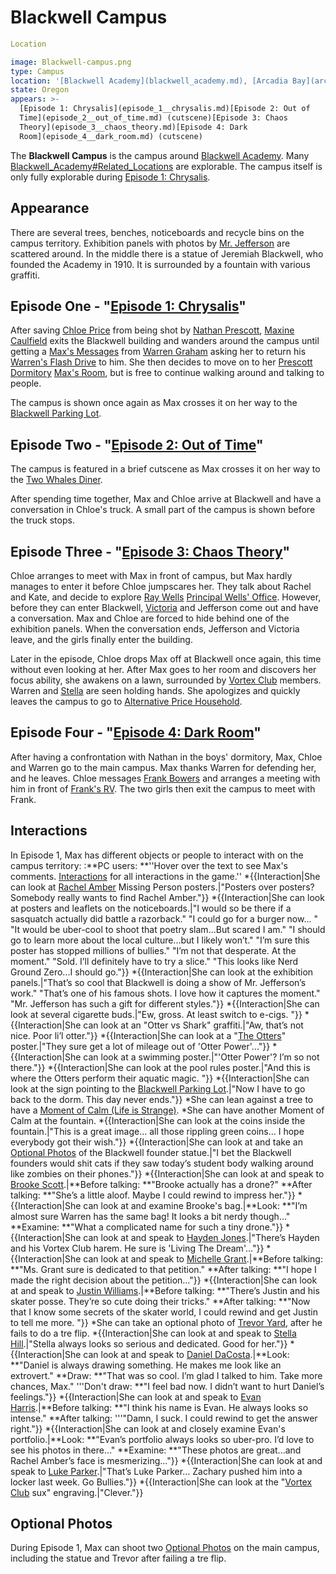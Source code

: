 #  Blackwell Campus 

```yaml
Location

image: Blackwell-campus.png
type: Campus
location: '[Blackwell Academy](blackwell_academy.md), [Arcadia Bay](arcadia_bay.md)'
state: Oregon
appears: >-
  [Episode 1: Chrysalis](episode_1__chrysalis.md)[Episode 2: Out of
  Time](episode_2__out_of_time.md) (cutscene)[Episode 3: Chaos
  Theory](episode_3__chaos_theory.md)[Episode 4: Dark
  Room](episode_4__dark_room.md) (cutscene)
```

The **Blackwell Campus** is the campus around [Blackwell Academy](blackwell_academy.md). Many [Blackwell_Academy#Related_Locations](locations_around_and_inside_the_campus.md) are explorable. The campus itself is only fully explorable during [Episode 1: Chrysalis](episode_1.md).

##  Appearance 
There are several trees, benches, noticeboards and recycle bins on the campus territory. Exhibition panels with photos by [Mr. Jefferson](mr__jefferson.md) are scattered around. In the middle there is a statue of Jeremiah Blackwell, who founded the Academy in 1910. It is surrounded by a fountain with various graffiti.

##  Episode One - "[Episode 1: Chrysalis](chrysalis.md)" 
After saving [Chloe Price](chloe.md) from being shot by [Nathan Prescott](nathan_prescott.md), [Maxine Caulfield](max.md) exits the Blackwell building and wanders around the campus until getting a [Max's Messages](text.md) from [Warren Graham](warren.md) asking her to return his [Warren's Flash Drive](flash_drive.md) to him. She then decides to move on to her [Prescott Dormitory](dorm.md) [Max's Room](room.md), but is free to continue walking around and talking to people.

The campus is shown once again as Max crosses it on her way to the [Blackwell Parking Lot](blackwell_parking_lot.md).

##  Episode Two - "[Episode 2: Out of Time](out_of_time.md)" 
The campus is featured in a brief cutscene as Max crosses it on her way to the [Two Whales Diner](two_whales_diner.md).

After spending time together, Max and Chloe arrive at Blackwell and have a conversation in Chloe's truck. A small part of the campus is shown before the truck stops.
##  Episode Three - "[Episode 3: Chaos Theory](chaos_theory.md)" 
Chloe arranges to meet with Max in front of campus, but Max hardly manages to enter it before Chloe jumpscares her. They talk about Rachel and Kate, and decide to explore [Ray Wells](principal_wells_.md) [Principal Wells' Office](office.md). However, before they can enter Blackwell, [Victoria](victoria.md) and Jefferson come out and have a conversation. Max and Chloe are forced to hide behind one of the exhibition panels. When the conversation ends, Jefferson and Victoria leave, and the girls finally enter the building.

Later in the episode, Chloe drops Max off at Blackwell once again, this time without even looking at her. After Max goes to her room and discovers her focus ability, she awakens on a lawn, surrounded by [Vortex Club](vortex_club.md) members. Warren and [Stella](stella.md) are seen holding hands. She apologizes and quickly leaves the campus to go to [Alternative Price Household](chloe_s_house.md).

##  Episode Four - "[Episode 4: Dark Room](dark_room.md)" 
After having a confrontation with Nathan in the boys' dormitory, Max, Chloe and Warren go to the main campus. Max thanks Warren for defending her, and he leaves. Chloe messages [Frank Bowers](frank.md) and arranges a meeting with him in front of [Frank's RV](his_rv.md). The two girls then exit the campus to meet with Frank.

##  Interactions 
In Episode 1, Max has different objects or people to interact with on the campus territory:
:**PC users: **''Hover over the text to see Max's comments. [Interactions](see_here.md) for all interactions in the game.''
*{{Interaction|She can look at [Rachel Amber](rachel_amber.md) Missing Person posters.|"Posters over posters? Somebody really wants to find Rachel Amber."}}
*{{Interaction|She can look at posters and leaflets on the noticeboards.|"I would so be there if a sasquatch actually did battle a razorback."
"I could go for a burger now... "
"It would be uber-cool to shoot that poetry slam...But scared I am."
"I should go to learn more about the local culture...but I likely won’t."
"I’m sure this poster has stopped millions of bullies."
"I’m not that desperate. At the moment."
"Sold. I’ll definitely have to try a slice."
"This looks like Nerd Ground Zero...I should go."}}
*{{Interaction|She can look at the exhibition panels.|"That’s so cool that Blackwell is doing a show of Mr. Jefferson’s work."
"That’s one of his famous shots. I love how it captures the moment."
"Mr. Jefferson has such a gift for different styles."}}
*{{Interaction|She can look at several cigarette buds.|"Ew, gross. At least switch to e-cigs. "}}
*{{Interaction|She can look at an "Otter vs Shark" graffiti.|"Aw, that’s not nice. Poor li’l otter."}}
*{{Interaction|She can look at a "[The Otters](the_otters.md)" poster.|"They sure get a lot of mileage out of 'Otter Power'..."}}
*{{Interaction|She can look at a swimming poster.|"'Otter Power'? I’m so not there."}}
*{{Interaction|She can look at the pool rules poster.|"And this is where the Otters perform their aquatic magic. "}}
*{{Interaction|She can look at the sign pointing to the [Blackwell Parking Lot](parking_lot.md).|"Now I have to go back to the dorm. This day never ends."}}
*She can lean against a tree to have a [Moment of Calm (Life is Strange)](moment_of_calm.md).
*She can have another Moment of Calm at the fountain.
*{{Interaction|She can look at the coins inside the fountain.|"This is a great image… all those rippling green coins… I hope everybody got their wish."}}
*{{Interaction|She can look at and take an [Optional Photos](optional_photo.md) of the Blackwell founder statue.|"I bet the Blackwell founders would shit cats if they saw today’s
student body walking around like zombies on their phones."}}
*{{Interaction|She can look at and speak to [Brooke Scott](brooke.md).|**Before talking: **"Brooke actually has a drone?"
**After talking: **"She’s a little aloof. Maybe I could rewind to impress her."}}
*{{Interaction|She can look at and examine Brooke's bag.|**Look: **"I’m almost sure Warren has the same bag! It looks a bit nerdy though…"
**Examine: **"What a complicated name for such a tiny drone."}}
*{{Interaction|She can look at and speak to [Hayden Jones](hayden_jones.md).|"There’s Hayden and his Vortex Club harem. He sure is 'Living The Dream'..."}}
*{{Interaction|She can look at and speak to [Michelle Grant](ms__grant.md).|**Before talking: **"Ms. Grant sure is dedicated to that petition."
**After talking: **"I hope I made the right decision about the petition…"}}
*{{Interaction|She can look at and speak to [Justin Williams](justin_williams.md).|**Before talking: **"There’s Justin and his skater posse. They’re so cute doing their tricks."
**After talking: **"Now that I know some secrets of the skater world, I could rewind and
get Justin to tell me more. "}}
*She can take an optional photo of [Trevor Yard](trevor_yard.md), after he fails to do a tre flip.
*{{Interaction|She can look at and speak to [Stella Hill](stella_hill.md).|"Stella always looks so serious and dedicated. Good for her."}}
*{{Interaction|She can look at and speak to [Daniel DaCosta](daniel_dacosta.md).|**Look: **"Daniel is always drawing something. He makes me look like an extrovert."
**Draw: **"That was so cool. I’m glad I talked to him. Take more chances, Max."
'''Don't draw: **"I feel bad now. I didn’t want to hurt Daniel’s feelings."}}
*{{Interaction|She can look at and speak to [Evan Harris](evan_harris.md).|**Before talking: **"I think his name is Evan. He always looks so intense."
**After talking: '''"Damn, I suck. I could rewind to get the answer right."}}
*{{Interaction|She can look at and closely examine Evan's portfolio.|**Look: **"Evan’s portfolio always looks so uber-pro. I’d love to see his photos in there…"
**Examine: **"These photos are great...and Rachel Amber’s face is mesmerizing…"}}
*{{Interaction|She can look at and speak to [Luke Parker](luke_parker.md).|"That’s Luke Parker… Zachary pushed him into a locker last week. Go Bullies."}}
*{{Interaction|She can look at the "[Vortex Club](vortex_club.md) sux" engraving.|"Clever."}}

##  Optional Photos 
During Episode 1, Max can shoot two [Optional Photos](optional_photos.md) on the main campus, including the statue and Trevor after failing a tre flip.

